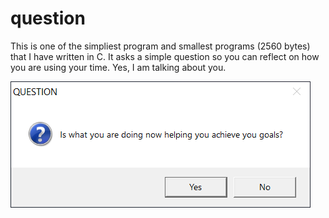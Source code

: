 # question

This is one of the simpliest program and smallest programs (2560 bytes) that I have written in C. 
It asks a simple question so you can reflect on how you are using your time. Yes, I am talking about you. 

![Screenshot](Screenshots/Screenshot.png)
